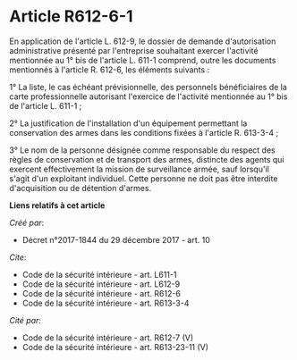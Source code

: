 # Article R612-6-1

En application de l'article L. 612-9, le dossier de demande d'autorisation administrative présenté par l'entreprise
souhaitant exercer l'activité mentionnée au 1° bis de l'article L. 611-1 comprend, outre les documents mentionnés à l'article
R. 612-6, les éléments suivants : 

1° La liste, le cas échéant prévisionnelle, des personnels bénéficiaires de la carte professionnelle autorisant l'exercice de
l'activité mentionnée au 1° bis de l'article L. 611-1 ; 

2° La justification de l'installation d'un équipement permettant la conservation des armes dans les conditions fixées à
l'article R. 613-3-4 ; 

3° Le nom de la personne désignée comme responsable du respect des règles de conservation et de transport des armes,
distincte des agents qui exercent effectivement la mission de surveillance armée, sauf lorsqu'il s'agit d'un exploitant
individuel. Cette personne ne doit pas être interdite d'acquisition ou de détention d'armes.

**Liens relatifs à cet article**

_Créé par_:

  - Décret n°2017-1844 du 29 décembre 2017 - art. 10

_Cite_:

  - Code de la sécurité intérieure - art. L611-1
  - Code de la sécurité intérieure - art. L612-9
  - Code de la sécurité intérieure - art. R612-6
  - Code de la sécurité intérieure - art. R613-3-4

_Cité par_:

  - Code de la sécurité intérieure - art. R612-7 (V)
  - Code de la sécurité intérieure - art. R613-23-11 (V)
